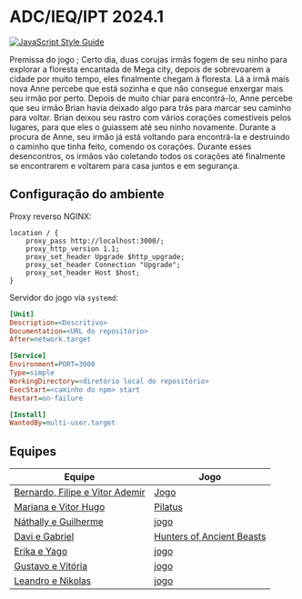 # ADC/IEQ/IPT 2024.1

[![JavaScript Style Guide](https://img.shields.io/badge/code_style-standard-brightgreen.svg)](https://standardjs.com)


Premissa do jogo ; Certo dia, duas corujas irmãs fogem de seu ninho para explorar a floresta encantada de Mega city, depois de sobrevoarem a cidade por muito tempo, eles finalmente chegam à floresta. Lá a irmã mais nova Anne percebe que está sozinha e que não consegue enxergar mais seu irmão por perto. Depois de muito chiar para encontrá-lo, Anne percebe que seu irmão Brian havia deixado algo para trás para marcar seu caminho para voltar. Brian deixou seu rastro com vários corações comestíveis pelos lugares, para que eles o guiassem até seu ninho novamente. Durante a procura de Anne, seu irmão já está voltando para encontrá-la e destruindo o caminho que tinha feito, comendo os corações. Durante esses desencontros, os irmãos vão coletando todos os corações até finalmente se encontrarem e voltarem para casa juntos e em segurança. 


## Configuração do ambiente

Proxy reverso NGINX:

```
location / {
	proxy_pass http://localhost:3000/;
	proxy_http_version 1.1;
	proxy_set_header Upgrade $http_upgrade;
	proxy_set_header Connection "Upgrade";
	proxy_set_header Host $host;
}
```

Servidor do jogo via `systemd`:

```ini
[Unit]
Description=<Descritivo>
Documentation=<URL do repositório>
After=network.target

[Service]
Environment=PORT=3000
Type=simple
WorkingDirectory=<diretório local do repositório>
ExecStart=<caminho do npm> start
Restart=on-failure

[Install]
WantedBy=multi-user.target
```

## Equipes

| Equipe | Jogo |
|-|-|
| [Bernardo, Filipe e Vitor Ademir](https://github.com/VFB-Corporation) | [Jogo](https://github.com/VFB-Corporation/JOGO) |
| [Mariana e Vitor Hugo](https://github.com/mvplay-s) | [Pilatus](https://github.com/mvplay-s/Pilatus) |
| [Náthally e Guilherme](https://github.com/vimdoalegrete) | [jogo](https://github.com/vimdoalegrete/jogo) | 
| [Davi e Gabriel](https://github.com/huntersofancientbeasts)|[Hunters of Ancient Beasts](https://github.com/huntersofancientbeasts/jogo) |
| [Erika e Yago](https://github.com/erikayago) | [jogo](https://github.com/erikayago/jogo) |
| [Gustavo e Vitória]() | [jogo](https://github.com/tangram-game/jogo) |
| [Leandro e Nikolas](https://github.com/nlentertainment) | [jogo](https://github.com/nlentertainment/jogo) |
